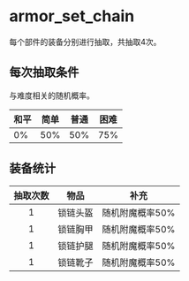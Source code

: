 # armor_set_chain

每个部件的装备分别进行抽取，共抽取4次。



## 每次抽取条件

与难度相关的随机概率。

| 和平 | 简单 | 普通 | 困难 |
| ---- | ---- | ---- | ---- |
| 0%   | 50%  | 50%  | 75%  |



## 装备统计

| 抽取次数 |   物品   |      补充       |
| :------: | :------: | :-------------: |
|    1     | 锁链头盔 | 随机附魔概率50% |
|    1     | 锁链胸甲 | 随机附魔概率50% |
|    1     | 锁链护腿 | 随机附魔概率50% |
|    1     | 锁链靴子 | 随机附魔概率50% |

